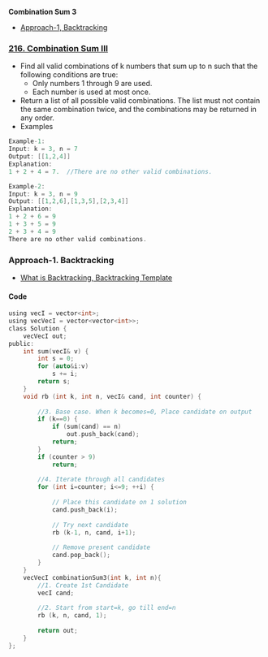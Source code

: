 **Combination Sum 3**
- [Approach-1, Backtracking](#a1)

### [216. Combination Sum III](https://leetcode.com/problems/combination-sum-iii/description/)
- Find all valid combinations of k numbers that sum up to n such that the following conditions are true:
  - Only numbers 1 through 9 are used.
  - Each number is used at most once.
- Return a list of all possible valid combinations. The list must not contain the same combination twice, and the combinations may be returned in any order.
- Examples
```c
Example-1:
Input: k = 3, n = 7
Output: [[1,2,4]]
Explanation:
1 + 2 + 4 = 7.  //There are no other valid combinations.

Example-2:
Input: k = 3, n = 9
Output: [[1,2,6],[1,3,5],[2,3,4]]
Explanation:
1 + 2 + 6 = 9
1 + 3 + 5 = 9
2 + 3 + 4 = 9
There are no other valid combinations.
```

<a name=a1></a>
### Approach-1. Backtracking
- [What is Backtracking, Backtracking Template](/DS_Questions/Algorithms/Backtracking)
#### Code
```c
using vecI = vector<int>;
using vecVecI = vector<vector<int>>;
class Solution {
    vecVecI out;
public:
    int sum(vecI& v) {
        int s = 0;
        for (auto&i:v)
            s += i;
        return s;
    }
    void rb (int k, int n, vecI& cand, int counter) {
    
        //3. Base case. When k becomes=0, Place candidate on output
        if (k==0) {
            if (sum(cand) == n)
                out.push_back(cand);
            return;
        }
        if (counter > 9)
            return;
            
        //4. Iterate through all candidates
        for (int i=counter; i<=9; ++i) {
        
            // Place this candidate on 1 solution
            cand.push_back(i);
            
            // Try next candidate
            rb (k-1, n, cand, i+1);
            
            // Remove present candidate
            cand.pop_back();
        }
    }
    vecVecI combinationSum3(int k, int n){
        //1. Create 1st Candidate
        vecI cand;
        
        //2. Start from start=k, go till end=n
        rb (k, n, cand, 1);
        
        return out;
    }
};
```
